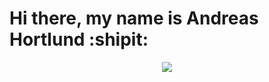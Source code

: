 # Hi there, my name is Andreas Hortlund :shipit:

<p align="center">
  <a href="https://skillicons.dev">
    <img src="https://skillicons.dev/icons?i=cs,azure,dotnet,perl,git,mysql,kubernetes,docker,c,neovim,visualstudio,linux,go" />
  </a>
</p>

<!--
**Hortlund/hortlund** is a ✨ _special_ ✨ repository because its `README.md` (this file) appears on your GitHub profile.

Here are some ideas to get you started:

- 🔭 I’m currently working on ...
- 🌱 I’m currently learning ...
- 👯 I’m looking to collaborate on ...
- 🤔 I’m looking for help with ...
- 💬 Ask me about ...
- 📫 How to reach me: ...
- 😄 Pronouns: ...
- ⚡ Fun fact: ...
-->
